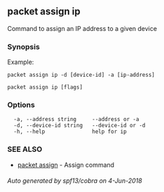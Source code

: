 ## packet assign ip

Command to assign an IP address to a given device

### Synopsis

Example:

	packet assign ip -d [device-id] -a [ip-address]
	

```
packet assign ip [flags]
```

### Options

```
  -a, --address string     --address or -a
  -d, --device-id string   --device-id or -d
  -h, --help               help for ip
```

### SEE ALSO

* [packet assign](packet_assign.md)	 - Assign command

###### Auto generated by spf13/cobra on 4-Jun-2018
